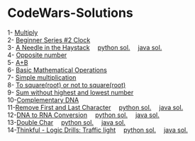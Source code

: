 # CodeWars-Solutions

1- [Multiply](https://www.codewars.com/kata/5265326f5fda8eb1160004c8/python)
<br />
2- [Beginner Series #2 Clock](https://www.codewars.com/kata/55f9bca8ecaa9eac7100004a)
<br />
3- [A Needle in the Haystack](https://www.codewars.com/kata/56676e8fabd2d1ff3000000c)&emsp;
[python sol.](https://github.com/AliLtRP/CodeWars-Solutions/blob/cb7fa11154ff9f993d487723cbebbf2da8cce1e0/8kyu/A%20Needle%20in%20the%20Haystack.py)&emsp; [java sol.](https://github.com/AliLtRP/CodeWars-Solutions/blob/12d5d68bd5d86deed0c0d33bae67e1077af59814/8kyu-java/A_Needle_in_the_Haystack.java)
<br/> 
4- [Opposite number](https://www.codewars.com/kata/56dec885c54a926dcd001095)
<br/>
5- [ A+B](https://www.codewars.com/kata/5512a0b0509063e57d0003f5)
<br/>
6- [Basic Mathematical Operations](https://www.codewars.com/kata/57356c55867b9b7a60000bd7)
<br/>
7- [Simple multiplication](https://www.codewars.com/kata/583710ccaa6717322c000105)
<br/>
8- [To square(root) or not to square(root)](https://www.codewars.com/kata/57f6ad55cca6e045d2000627)
<br/>
9- [Sum without highest and lowest number](https://www.codewars.com/kata/576b93db1129fcf2200001e6)
</br>
10-[Complementary DNA](https://www.codewars.com/kata/554e4a2f232cdd87d9000038)
</br>
11-[Remove First and Last Character](https://www.codewars.com/kata/56bc28ad5bdaeb48760009b0/java)&emsp;
[python sol.](https://github.com/AliLtRP/CodeWars-Solutions/blob/c7a91b8bf84bf7ab34a0870ce0a550ec392a8caa/8kyu/Remove%20First%20and%20Last%20Character.py)&emsp;
[java sol.](https://github.com/AliLtRP/CodeWars-Solutions/blob/c7a91b8bf84bf7ab34a0870ce0a550ec392a8caa/8kyu-java/Remove%20First%20and%20Last%20Character.java)</br>
12-[DNA to RNA Conversion](https://www.codewars.com/kata/5556282156230d0e5e000089)&emsp;
[python sol.](https://github.com/AliLtRP/CodeWars-Solutions/blob/910c6f35f017d72310429a1976aabc2d295dbf15/8kyu/DNA_to_RNA_Conversion.py)&emsp;
[java sol.](https://github.com/AliLtRP/CodeWars-Solutions/blob/edd7dcc63b266cfeaf4246aca6a112dc25b4dadd/8kyu-java/DNA_to_RNA_Conversion.java)</br>
13-[Double Char](https://www.codewars.com/kata/56b1f01c247c01db92000076)&emsp;
[python sol.](https://github.com/AliLtRP/CodeWars-Solutions/blob/9dae8cef95c56b713c96baa2cd6d9d13c854babd/8kyu/Double_Char.py)&emsp;
[java sol.](https://github.com/AliLtRP/CodeWars-Solutions/blob/a78275fdf56abb70506d7bb2207d72ac7ab769f6/8kyu-java/Double_Char.java)</br>
14-[Thinkful - Logic Drills: Traffic light](https://www.codewars.com/kata/58649884a1659ed6cb000072/)&emsp;
[python sol.](https://github.com/AliLtRP/CodeWars-Solutions/blob/861dfd0459802952579cb6702003ad68f4f32a77/8kyu/Thinkful%20-%20Logic%20Drills:%20Traffic%20light.py)&emsp;
[java sol.](https://github.com/AliLtRP/CodeWars-Solutions/blob/c256dfde55801794e01ae3740d34e1eb4e2efdff/8kyu-java/Thinkful%20-%20Logic%20Drills:%20Traffic%20light.java)</br>
